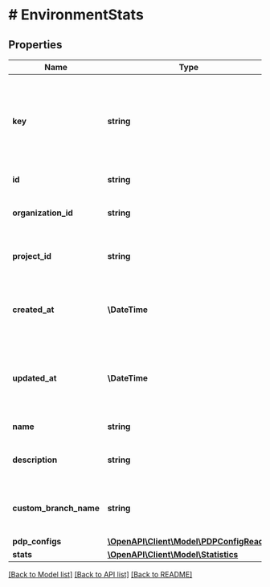 # # EnvironmentStats

## Properties

Name | Type | Description | Notes
------------ | ------------- | ------------- | -------------
**key** | **string** | A URL-friendly name of the environment (i.e: slug). You will be able to query later using this key instead of the id (UUID) of the environment. |
**id** | **string** | Unique id of the environment |
**organization_id** | **string** | Unique id of the organization that the environment belongs to. |
**project_id** | **string** | Unique id of the project that the environment belongs to. |
**created_at** | **\DateTime** | Date and time when the environment was created (ISO_8601 format). |
**updated_at** | **\DateTime** | Date and time when the environment was last updated/modified (ISO_8601 format). |
**name** | **string** | The name of the environment |
**description** | **string** | an optional longer description of the environment | [optional]
**custom_branch_name** | **string** | when using gitops feature, an optional branch name for the environment | [optional]
**pdp_configs** | [**\OpenAPI\Client\Model\PDPConfigRead[]**](PDPConfigRead.md) |  |
**stats** | [**\OpenAPI\Client\Model\Statistics**](Statistics.md) |  |

[[Back to Model list]](../../README.md#models) [[Back to API list]](../../README.md#endpoints) [[Back to README]](../../README.md)
